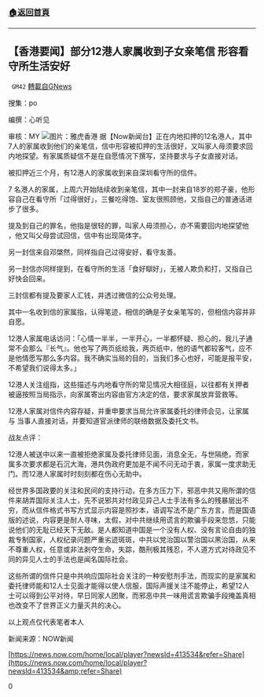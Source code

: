###  [:house:返回首頁](https://github.com/ourhimalayas/txt)
---

## 【香港要闻】部分12港人家属收到子女亲笔信 形容看守所生活安好
` GM42` [轉載自GNews](https://gnews.org/zh-hans/574028/)

搜集：po

编撰：心听见

审核：MY
![](https://gnews-media-offload.s3.amazonaws.com/wp-content/uploads/2020/11/19191258/12-LETTER-201119-21.jpg)图片：雅虎香港
据【Now新闻台】正在内地扣押的12名港人，其中7人的家属收到他们的亲笔信，信中形容被扣押的生活很好，又叫家人毋须要求回内地探望。有家属质疑信不是在自愿情况下撰写，坚持要求与子女直接对话。

被扣押近三个月，有12港人的家属收到来自深圳看守所的信件。

7 名港人的家属，上周六开始陆续收到亲笔信，其中一封来自18岁的郑子豪，他形容自己在看守所「过得很好」，三餐吃得饱、室友很照顾他，又指自己的普通话进步了很多。

提及到自己的罪名，他指是很轻的罪，叫家人毋须担心，亦不需要回内地探望他 ，他又叫父母尝试回信，信中有出现简体字。

另一封信来自邓棨然，同样指自己过得安好，看守友善。

另一封信亦同样提到，在看守所的生活「食好瞓好」，无被人欺负和打，又指自己 好快会回来。

三封信都有提及要家人汇钱，并透过微信的公众号处理。

其中一名收到信的家属指，认得笔迹，相信的确是子女亲笔写的，但相信内容并非 自愿。

12港人家属电话访问：「心情一半半，一半开心，一半都怀疑、担心的，我儿子通常不会那么『长气』。他也写了两页纸给我，两页纸中，他的语气都较客气，应不是他情愿写那么多内容。我不确实当局的目的，当我们多心也好，可能是报平安，不希望我们说得太多。」

12港人关注组指，这些描述与内地看守所的常见情况大相径庭，以往都有关押者被逼按照当局指示，向家属寄出内容由官方决定的信，要求家属放弃营救等。

12港人家属对信件内容存疑，并重申要求当局允许家属委托的律师会见，让家属与 当事人直接对话，并要知道官派律师的联络数据及委托文书。

战友点评：

12港人被送中以来一直被拒绝家属及委托律师见面，消息全无，与世隔绝，而家属多次要求都是石沉大海，港共伪政府更加是不闻不问无动于衷，家属一度求助无门。而12港人家属时时刻刻都在伤心无助中。

经世界多国政要的关注和民间的支持行动，在多方压力下，邪恶中共又用所谓的信件来胡弄国际关注人士，先不说邪共对付政见异己人士手法有多么的残暴层出不穷，而从信件格式书写方式显示内容是照抄本，语调写法不是广东方言，而是国语版的述说，内容更是耐人寻味，太假，对中共继续用谎言的欺骗手段来忽悠，只能说他们的无耻已经天下无敌。是人都知道中国是一个没有人权、没有言论自由的独裁专制国家，人权纪录问题严重劣迹斑斑，中共以党治国以警治国以黑治国，从来不尊重人权，任意或非法剥夺生命，失踪，酷刑极其残忍，不人道方式对待政见不同的异见人士的手法也是闻名国际社会。

这些所谓的信件只是中共响应国际社会关注的一种安慰剂手法，而现实的是家属和委托律师能和12人士见面才能得以使人信服，国际声援关注不能停止，希望12人士可以得到公平对待，早日同家人团聚，而邪恶中共一味用谎言欺骗手段掩盖真相也改变不了世界正义力量灭共的决心。

以上观点仅代表笔者本人

新闻来源：NOW新闻

[https://news.now.com/home/local/player?newsId=413534&refer=Share](https://news.now.com/home/local/player?newsId=413534&amp;refer=Share)

0
